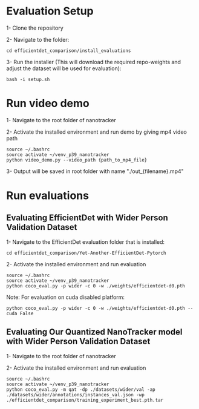 # Evaluation Setup

1- Clone the repository

2- Navigate to the  folder:

	cd efficientdet_comparison/install_evaluations

3- Run the installer (This will download the required repo-weights and adjust the dataset will be used for evaluation):

	bash -i setup.sh

# Run video demo 

1- Navigate to the root folder of nanotracker

2- Activate the installed environment and run demo by giving mp4 video path

    source ~/.bashrc
    source activate ~/venv_p39_nanotracker
    python video_demo.py --video_path {path_to_mp4_file}

3- Output will be saved in root folder with name "./out_{filename}.mp4"

# Run evaluations

## Evaluating EfficientDet with Wider Person Validation Dataset

1- Navigate to the EfficientDet evaluation folder that is installed:

    cd efficientdet_comparison/Yet-Another-EfficientDet-Pytorch

2- Activate the installed environment and run evaluation

    source ~/.bashrc
    source activate ~/venv_p39_nanotracker
    python coco_eval.py -p wider -c 0 -w ./weights/efficientdet-d0.pth

Note: For evaluation on cuda disabled platform:

    python coco_eval.py -p wider -c 0 -w ./weights/efficientdet-d0.pth --cuda False

## Evaluating Our Quantized NanoTracker model with Wider Person Validation Dataset

1- Navigate to the root folder of nanotracker

2- Activate the installed environment and run evaluation

    source ~/.bashrc
    source activate ~/venv_p39_nanotracker
    python coco_eval.py -m qat -dp ./datasets/wider/val -ap ./datasets/wider/annotations/instances_val.json -wp ./efficientdet_comparison/training_experiment_best.pth.tar

